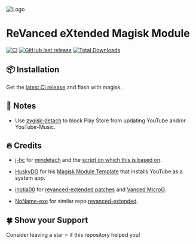 ![Logo](https://raw.github.com/tanishqmanuja/static/main/banners/rvx-magisk-module.png?maxAge=2592000)

# ReVanced eXtended Magisk Module

[![CI](https://img.shields.io/github/actions/workflow/status/tanishqmanuja/revanced-extended-magisk-module/ci.yml?branch=main&style=for-the-badge&label=ci)](https://github.com/tanishqmanuja/revanced-extended-magisk-module/actions/workflow/status/ci.yml?branch=main&style=for-the-badge&label=ci)
[![GitHub last release](https://img.shields.io/github/release-date/tanishqmanuja/revanced-extended-magisk-module?style=for-the-badge&label=latest%20Release)](https://github.com/tanishqmanuja/revanced-extended-magisk-module/releases)
[![Total Downloads](https://img.shields.io/github/downloads/tanishqmanuja/revanced-extended-magisk-module/total?label=Downloads&style=for-the-badge)](https://github.com/tanishqmanuja/revanced-extended-magisk-module/releases)

## 📦 Installation

Get the [latest CI release](https://github.com/tanishqmanuja/revanced-extended-magisk-module/releases) and flash with magisk.

## 📃 Notes

- Use [zygisk-detach](https://github.com/j-hc/zygisk-detach) to block Play Store from updating YouTube and/or YouTube-Music.

## 🔥 Credits

- [j-hc](https://github.com/j-hc) for [mindetach](https://github.com/j-hc/mindetach-magisk) and the [script on which this is based on](https://github.com/j-hc/revanced-magisk-module).

- [HuskyDG](https://github.com/HuskyDG) for his [Magisk Module Template](https://github.com/HuskyDG/revanced-build-ci) that installs YouTube as a system app.

- [inotia00](https://github.com/inotia00) for [revanced-extended patches](https://github.com/inotia00/revanced-patches/tree/revanced-extended) and [Vanced MicroG](https://github.com/inotia00/VancedMicroG).

- [NoName-exe](https://github.com/NoName-exe) for similar repo [revanced-extended](https://github.com/NoName-exe/revanced-extended).

## 🍀 Show your Support

Consider leaving a star ⭐️ if this repository helped you!
